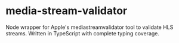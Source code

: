 # media-stream-validator
Node wrapper for Apple's mediastreamvalidator tool to validate HLS streams. Written in TypeScript with complete typing coverage.
